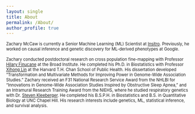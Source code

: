 ```yaml
---
layout: single
title: About
permalink: /About/
author_profile: true
---
```


<p style="font-size:80%;">
	Zachary McCaw is currently a Senior Machine Learning (ML) Scientist at <a href="https://insitro.com/">Insitro</a>. Previously, he worked on causal inference and genetic discovery for ML-derived phenotypes at Google. 
	<br>
	<br>
	Zachary conducted postdoctoral research on cross population fine-mapping with Professor <a href="https://www.finucanelab.org/">Hilary Finucane</a> at the Broad Institute. He completed his Ph.D. in Biostatistics with Professor <a href="https://www.hsph.harvard.edu/xihong-lin/">Xihong Lin</a> at the Harvard T.H. Chan School of Public Health. His dissertation developed “Transformation and Multivariate Methods for Improving Power in Genome-Wide Association Studies.” Zachary received an F31 National Research Service Award from the NHLBI for “Innovations in Genome-Wide Association Studies Inspired by Obstructive Sleep Apnea,” and an Intramural Research Training Award from the NIEHS, where he studied respiratory genetics with Dr. <a href="https://www.niehs.nih.gov/research/atniehs/labs/iidl/pi/enviro-gen/index.cfm">Steven Kleeberger</a>. He completed his B.S.P.H. in Biostatistics and B.S. in Quantitative Biology at UNC Chapel Hill. His research interests include genetics, ML, statistical inference, and survival analysis. 
</p>